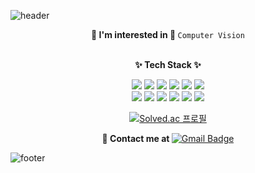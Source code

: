 ![header](https://capsule-render.vercel.app/api?type=slice&section=header&color=30D5C8&customColorList=21&height=150&animation=fadeIn&text=Hi,%20I'm%20Si-jeong%20&rotate=10&fontColor=fff&fontSize=46&fontAlign=60&fontAlignY=35)

<div align="center">
<b> 🔭 I'm interested in 🔭 </b>
<code>Computer Vision</code>

</br>
</br>

<b>✨ Tech Stack ✨</b>  

<img src="https://img.shields.io/badge/Python-3766AB?style=flat-square&logo=Python&logoColor=white"/></a>
<img src="https://img.shields.io/badge/C-A8B9CC?style=flat-square&logo=C&logoColor=white"/></a>
<img src="https://img.shields.io/badge/C++-00599C?style=flat-square&logo=c%2B%2B&logoColor=white"/></a>
<img src="https://img.shields.io/badge/Pytorch-EE4C2C?style=flat-square&logo=Pytorch&logoColor=white"/></a>
<img src="https://img.shields.io/badge/TensorFlow-FF6F00?style=flat-square&logo=TensorFlow&logoColor=white"/></a>
<img src="https://img.shields.io/badge/OpenCV-5C3EE8?style=flat-square&logo=OpenCV&logoColor=white"/></a>
</br>
<img src="https://img.shields.io/badge/Flask-000000?style=flat-square&logo=Flask&logoColor=white"/></a>
<img src="https://img.shields.io/badge/MariaDB-003545?style=flat-square&logo=MariaDB&logoColor=white"/></a>
<img src="https://img.shields.io/badge/MongoDB-47A248?style=flat-square&logo=MongoDB&logoColor=white"/></a>
<img src="https://img.shields.io/badge/Ubuntu-E95420?style=flat-square&logo=Ubuntu&logoColor=white"/></a>
<img src="https://img.shields.io/badge/Docker-2496ED?style=flat-square&logo=Docker&logoColor=white"/></a>
<img src="https://img.shields.io/badge/AWS-232F3E?style=flat-square&logo=Amazon%20AWS&logoColor=white"/></a>

[![Solved.ac
프로필](http://mazassumnida.wtf/api/v2/generate_badge?boj=ssonge413)](https://solved.ac/ssonge413)

<b> 👋 Contact me at </b> 
[![Gmail Badge](https://img.shields.io/badge/Gmail-EA4335?style=flat-square&logo=Gmail&logoColor=white&link=mailto:ssonge413@gmail.com)](mailto:ssonge413@gmail.com) 
</div>
 
![footer](https://capsule-render.vercel.app/api?type=wave&section=footer&color=CAFCEA&customColorList=21&height=150)
